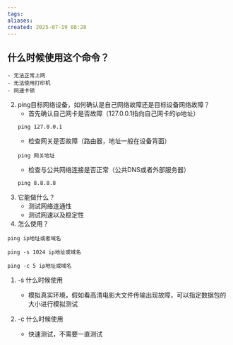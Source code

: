 ```yaml
---
tags: 
aliases: 
created: 2025-07-19 08:28
---
```

## 什么时候使用这个命令？
	- 无法正常上网
	- 无法使用打印机
	- 网速卡顿
	
2. ping目标网络设备，如何确认是自己网络故障还是目标设备网络故障？
	- 首先确认自己网卡是否故障（127.0.0.1指向自己网卡的ip地址）
	```shell
	ping 127.0.0.1
	```
	- 检查网关是否故障（路由器，地址一般在设备背面）
	```shell
	ping 网关地址
	```
	- 检查与公共网络连接是否正常（公共DNS或者外部服务器）
	```shell
	ping 8.8.8.8
	```
3. 它能做什么？
	- 测试网络连通性
	- 测试网速以及稳定性
4. 怎么使用？
```shell
ping ip地址或者域名
```

```shell
ping -s 1024 ip地址或域名
```

```shell
ping -c 5 ip地址或域名
```
1. -s 什么时候使用
	- 模拟真实环境，假如看高清电影大文件传输出现故障，可以指定数据包的大小进行模拟测试

2. -c 什么时候使用
	- 快速测试，不需要一直测试
